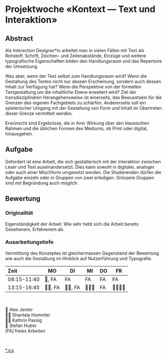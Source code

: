 # Projektwoche «Kontext — Text und Interaktion»

## Abstract

Als Interaction Designer*in arbeitet man in vielen Fällen mit Text als Rohstoff. Schrift, Zeichen- und Zeilenabstände, Einzüge und weitere typografische Eigenschaften bilden den Handlungsraum und das Repertoire der Umsetzung.

Was aber, wenn der Text selbst zum Handlungsraum wird? Wenn die Gestaltung des Textes nicht nur dessen Erscheinung, sondern auch dessen Inhalt zur Verfügung hat? Wenn die Perspektive von der formellen Textgestaltung um die inhaltliche Ebene erweitert wird? Ziel der transdisziplinären Herangehensweise ist einerseits, das Bewusstsein für die Grenzen des eigenen Fachgebiets zu schärfen. Andererseits soll ein spielerischer Umgang mit der Gestaltung von Form und Inhalt im Übertreten dieser Grenze vermittelt werden.

Erwünscht sind Ergebnisse, die in ihrer Wirkung über den klassischen Rahmen und die üblichen Formen des Mediums, ob Print oder digital, hinausgehen.

## Aufgabe

Gefordert ist eine Arbeit, die sich gestalterisch mit der Interaktion zwischen Leser und Text auseinandersetzt. Dies kann sowohl in digitaler, analoger oder auch einer Mischform umgesetzt werden.
Die Studierenden dürfen die Aufgabe einzeln oder in Gruppen von zwei erledigen. Grössere Gruppen sind mit Begründung auch möglich.

## Bewertung

### Originalität
Eigenständigkeit der Arbeit: Wie sehr hebt sich die Arbeit bereits Gesehenem, Erfahrenem ab.

### Ausarbeitungstiefe
Vermittlung des Konzeptes ist gleichermassen Gegenstand der Bewertung wie auch die Gestaltung im Hinblick auf Nutzerführung und Typografie.
<br />



|    Zeit     |    MO    |   DI   |  MI   | DO  |   FR   |
| :---------- | -------- | ------ | ----- | --- | ------ |
| 08:15-11:40 | 🧔, FA      | FA     | FA    | FA  | FA     |
| 13:15-16:45 | 👩‍🎓, FA | 👩🏻, FA | 👩‍🎓🧔 | FA  | 👩‍🎓👨🧔 |

<br>

🧔 Alex Jenter  
👩‍🎓 Shantala Hummler  
👩🏻 Kathrin Passig  
👨 Stefan Huber  
[FA] freies Arbeiten  

<br>

[*.ics](https://alexjenter.github.io/calendar/projekt-woche-sfgz.ics)
